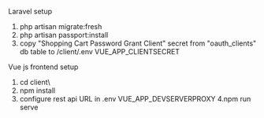 
Laravel setup
1. php artisan migrate:fresh
2. php artisan passport:install
3. copy "Shopping Cart Password Grant Client" secret from "oauth_clients" db table to /client/.env VUE_APP_CLIENTSECRET

Vue js frontend setup
1. cd client\
2. npm install
3. configure rest api URL in .env VUE_APP_DEVSERVERPROXY
4.npm run serve